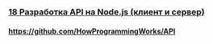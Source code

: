 ### [18 Разработка API на Node.js (клиент и сервер)](https://www.youtube.com/watch?v=-az912XBCu8)

#### https://github.com/HowProgrammingWorks/API

